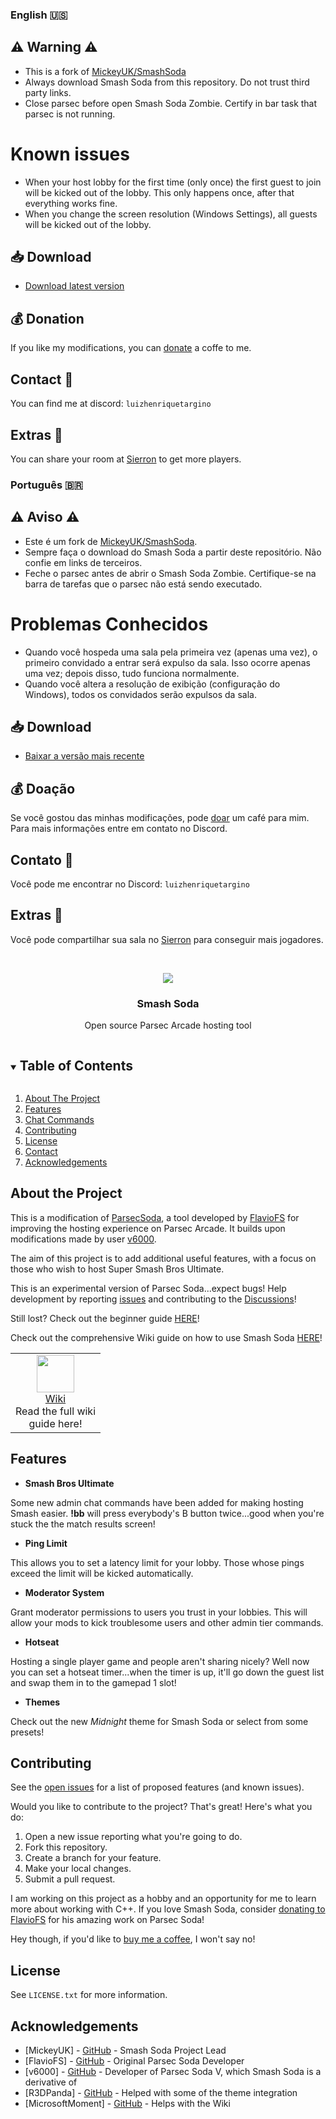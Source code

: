 
### English 🇺🇸
## ⚠️ Warning ⚠️
- This is a fork of [MickeyUK/SmashSoda](https://github.com/Smash-Soda-Team/smash-soda)
- Always download Smash Soda from this repository. Do not trust third party links.
- Close parsec before open Smash Soda Zombie. Certify in bar task that parsec is not running.

# Known issues
- When your host lobby for the first time (only once) the first guest to join will be kicked out of the lobby. This only happens once, after that everything works fine.
- When you change the screen resolution (Windows Settings), all guests will be kicked out of the lobby.

## 📥 Download
- [Download latest version](https://github.com/luizhtss/smash-soda-zombie/releases/tag/lastet)

## 💰 Donation
If you like my modifications, you can [donate](https://www.paypal.com/donate/?business=CQAA37SECNJW6&no_recurring=0&item_name=Help+me+to+buy+a+coffe.&currency_code=BRL) a coffe to me. 

## Contact 💌
You can find me at discord: `luizhenriquetargino`

## Extras 🎁
You can share your room at [Sierron](https://parsec.sierron.de/) to get more players.

### Português 🇧🇷
## ⚠️ Aviso ⚠️
- Este é um fork de [MickeyUK/SmashSoda](https://github.com/Smash-Soda-Team/smash-soda).
- Sempre faça o download do Smash Soda a partir deste repositório. Não confie em links de terceiros.
- Feche o parsec antes de abrir o Smash Soda Zombie. Certifique-se na barra de tarefas que o parsec não está sendo executado.

# Problemas Conhecidos
- Quando você hospeda uma sala pela primeira vez (apenas uma vez), o primeiro convidado a entrar será expulso da sala. Isso ocorre apenas uma vez; depois disso, tudo funciona normalmente.
- Quando você altera a resolução de exibição (configuração do Windows), todos os convidados serão expulsos da sala.

## 📥 Download
- [Baixar a versão mais recente](https://github.com/luizhtss/smash-soda-zombie/releases/tag/lastet)

## 💰 Doação
Se você gostou das minhas modificações, pode [doar](https://www.paypal.com/donate/?business=CQAA37SECNJW6&no_recurring=0&item_name=Ajude-me+a+comprar+um+café.&currency_code=BRL) um café para mim. Para mais informações entre em contato no Discord.

## Contato 💌
Você pode me encontrar no Discord: `luizhenriquetargino`

## Extras 🎁
Você pode compartilhar sua sala no [Sierron](https://parsec.sierron.de/) para conseguir mais jogadores.


<!-- PROJECT LOGO -->
<br />
<p align="center">
  <img src="https://github.com/MickeyUK/SmashSoda/raw/master/github/logo.png">
  <h3 align="center">Smash Soda</h3>

  <p align="center">
    Open source Parsec Arcade hosting tool  
  </p>
</p>

<!-- TABLE OF CONTENTS -->
<details open="open">
  <summary><h2 style="display: inline-block">Table of Contents</h2></summary>
  <ol>
    <li>
      <a href="#about-the-project">About The Project</a>
    </li>
    <li><a href="#features">Features</a></li>
    <li><a href="#chat-commands">Chat Commands</a></li>
    <li><a href="#contributing">Contributing</a></li>
    <li><a href="#license">License</a></li>
    <li><a href="#contact">Contact</a></li>
    <li><a href="#acknowledgements">Acknowledgements</a></li>
  </ol>
</details>


## About the Project

This is a modification of <a href="https://github.com/FlavioFS/">ParsecSoda</a>, a tool developed by <a href="https://github.com/FlavioFS/">FlavioFS</a> for improving the hosting experience on Parsec Arcade. It builds upon modifications made by user <a href="https://github.com/v6ooo/">v6000</a>.

The aim of this project is to add additional useful features, with a focus on those who wish to host Super Smash Bros Ultimate.

This is an experimental version of Parsec Soda...expect bugs! Help development by reporting <a href="https://github.com/MickeyUK/SmashSoda/issues">issues</a> and contributing to the <a href="https://github.com/MickeyUK/SmashSoda/discussions">Discussions</a>!

Still lost? Check out the beginner guide <a href="https://github.com/MickeyUK/SmashSoda/wiki/beginner-guide">HERE</a>!

Check out the comprehensive Wiki guide on how to use Smash Soda <a href="https://github.com/MickeyUK/SmashSoda/wiki/">HERE</a>!


<table align="center">
    <tr>
        <td align="center">
           <a href="https://github.com/MickeyUK/SmashSoda/wiki">
               <img width="60px" src="https://raw.githubusercontent.com/MickeyUK/SmashSoda/master/github/Icons/help.png">
               <div>Wiki</div>
           </a>
           <div>Read the full wiki<br>guide here!</div>
        </td>
    </tr>
</table>

## Features

  * **Smash Bros Ultimate**

  Some new admin chat commands have been added for making hosting Smash easier. **!bb** will press everybody's B button twice...good when you're stuck the the match results screen!

  * **Ping Limit**

  This allows you to set a latency limit for your lobby. Those whose pings exceed the limit will be kicked automatically.

  * **Moderator System**

  Grant moderator permissions to users you trust in your lobbies. This will allow your mods to kick troublesome users and other admin tier commands.

  * **Hotseat**

  Hosting a single player game and people aren't sharing nicely? Well now you can set a hotseat timer...when the timer is up, it'll go down the guest list and swap them in to the gamepad 1 slot!

  * **Themes**
  
  Check out the new *Midnight* theme for Smash Soda or select from some presets!

## Contributing

See the [open issues](https://github.com/MickeyUK/SmashSoda/issues) for a list of proposed features (and known issues).

Would you like to contribute to the project? That's great! Here's what you do:


1. Open a new issue reporting what you're going to do.
2. Fork this repository.
3. Create a branch for your feature.
4. Make your local changes.
5. Submit a pull request.

I am working on this project as a hobby and an opportunity for me to learn more about working with C++. If you love Smash Soda, consider <a href="https://www.paypal.com/donate?hosted_button_id=28PBV9DFYQC72">donating to FlavioFS</a> for his amazing work on Parsec Soda!

Hey though, if you'd like to <a href="https://ko-fi.com/mickeyuk">buy me a coffee</a>, I won't say no!

## License

See `LICENSE.txt` for more information.


<!-- ACKNOWLEDGEMENTS -->
## Acknowledgements


* [MickeyUK] - [GitHub](https://github.com/MickeyUK) - Smash Soda Project Lead
* [FlavioFS] - [GitHub](https://github.com/FlavioFS/) - Original Parsec Soda Developer
* [v6000] - [GitHub](https://github.com/v6ooo/) - Developer of Parsec Soda V, which Smash Soda is a derivative of
* [R3DPanda] - [GitHub](https://github.com/R3DPanda1/) - Helped with some of the theme integration
* [MicrosoftMoment] - [GitHub](https://github.com/MicrosoftMoment) - Helps with the Wiki
